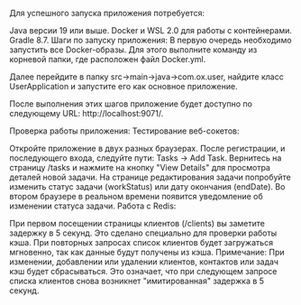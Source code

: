 Для успешного запуска приложения потребуется:

Java версии 19 или выше.
Docker и WSL 2.0 для работы с контейнерами.
Gradle 8.7.
Шаги по запуску приложения:
В первую очередь необходимо запустить все Docker-образы. Для этого выполните команду из корневой папки, где расположен файл Docker.yml.

Далее перейдите в папку src->main->java->com.ox.user, найдите класс UserApplication и запустите его как основное приложение.

После выполнения этих шагов приложение будет доступно по следующему URL: http://localhost:9071/.

Проверка работы приложения:
Тестирование веб-сокетов:

Откройте приложение в двух разных браузерах.
После регистрации, и последующего входа, следуйте пути: Tasks -> Add Task.
Вернитесь на страницу /tasks и нажмите на кнопку "View Details" для просмотра деталей новой задачи.
На странице редактирования задачи попробуйте изменить статус задачи (workStatus) или дату окончания (endDate). Во втором браузере в реальном времени появится уведомление об изменении статуса задачи.
Работа с Redis:

При первом посещении страницы клиентов (/clients) вы заметите задержку в 5 секунд. Это сделано специально для проверки работы кэша.
При повторных запросах список клиентов будет загружаться мгновенно, так как данные будут получены из кэша.
Примечание: При изменении, добавлении или удалении клиентов, контактов или задач кэш будет сбрасываться. Это означает, что при следующем запросе списка клиентов снова возникнет "имитированная" задержка в 5 секунд.
